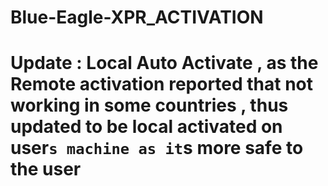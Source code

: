 # Blue-Eagle-XPR_ACTIVATION
# Update : Local Auto Activate , as the Remote activation reported that not working in some countries , thus updated to be local activated on user`s machine as it`s more safe to the user
